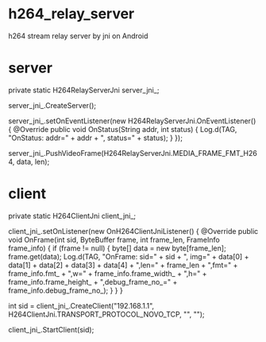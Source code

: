 # h264_relay_server
h264 stream relay server by jni on Android


# server
private static H264RelayServerJni server_jni_;

server_jni_.CreateServer();

server_jni_.setOnEventListener(new H264RelayServerJni.OnEventListener() {
            @Override
            public void OnStatus(String addr, int status) {
                Log.d(TAG, "OnStatus: addr=" + addr + ", status=" + status);
            }
        });

server_jni_.PushVideoFrame(H264RelayServerJni.MEDIA_FRAME_FMT_H264, data, len);


# client
private static H264ClientJni client_jni_;

client_jni_.setOnListener(new OnH264ClientJniListener() {
  @Override
  public void OnFrame(int sid, ByteBuffer frame, int frame_len, FrameInfo frame_info)
  {
      if (frame != null) {
          byte[] data = new byte[frame_len];
          frame.get(data);
          Log.d(TAG, "OnFrame: sid=" + sid + ", img=" + data[0] + data[1] + data[2] + data[3] + data[4] +
                  ",len=" + frame_len + ",fmt=" + frame_info.fmt_ + ",w=" + frame_info.frame_width_ + ",h=" + frame_info.frame_height_ + ",debug_frame_no_=" + frame_info.debug_frame_no_);
      }
  }
}
            
int sid = client_jni_.CreateClient("192.168.1.1", H264ClientJni.TRANSPORT_PROTOCOL_NOVO_TCP, "", "");

client_jni_.StartClient(sid);
